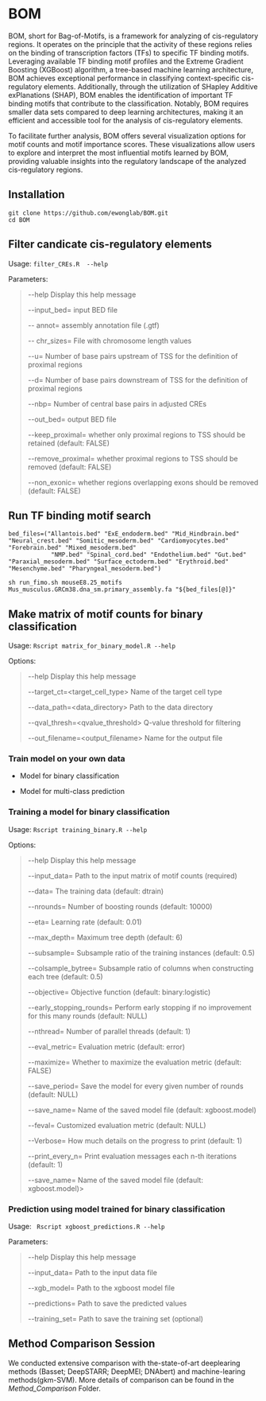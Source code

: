 # BOM
BOM, short for Bag-of-Motifs, is a framework for analyzing of cis-regulatory regions. 
It operates on the principle that the activity of these regions relies on the binding of transcription factors (TFs) to specific TF binding motifs. Leveraging available TF binding motif profiles and the Extreme Gradient Boosting (XGBoost) algorithm, a tree-based machine learning architecture, BOM achieves exceptional performance in classifying context-specific cis-regulatory elements. 
Additionally, through the utilization of SHapley Additive exPlanations (SHAP), BOM enables the identification of important TF binding motifs that contribute to the classification. 
Notably, BOM requires smaller data sets compared to deep learning architectures, making it an efficient and accessible tool for the analysis of cis-regulatory elements. 

To facilitate further analysis, BOM offers several visualization options for motif counts and motif importance scores. 
These visualizations allow users to explore and interpret the most influential motifs learned by BOM, providing valuable insights into the regulatory landscape of the analyzed cis-regulatory regions.

## Installation 

```
git clone https://github.com/ewonglab/BOM.git
cd BOM
```

## Filter candicate cis-regulatory elements

Usage:  ```filter_CREs.R  --help ```

Parameters:
> 
> --help  Display this help message
> 
> --input_bed=<file> input BED file
> 
> -- annot=<file> assembly annotation file (.gtf) 
>
> -- chr_sizes=<file> File with chromosome length values 
>
> --u=<integer>   Number of base pairs upstream of TSS for the definition of proximal regions
>
> --d=<integer>   Number of base pairs downstream of TSS for the definition of proximal regions
>
> --nbp=<integer> Number of central base pairs in adjusted CREs 
>
> --out_bed=<file> output BED file
>
> --keep_proximal=<logical> whether only proximal regions to TSS should be retained (default: FALSE)
>
> --remove_proximal=<logical> whether proximal regions to TSS should be removed (default: FALSE)
>
> --non_exonic=<logical> whether regions overlapping exons should be removed (default: FALSE)

## Run TF binding motif search

```
bed_files=("Allantois.bed" "ExE_endoderm.bed" "Mid_Hindbrain.bed" "Neural_crest.bed" "Somitic_mesoderm.bed" "Cardiomyocytes.bed" "Forebrain.bed" "Mixed_mesoderm.bed" 
            "NMP.bed" "Spinal_cord.bed" "Endothelium.bed" "Gut.bed" "Paraxial_mesoderm.bed" "Surface_ectoderm.bed" "Erythroid.bed" "Mesenchyme.bed" "Pharyngeal_mesoderm.bed")

sh run_fimo.sh mouseE8.25_motifs Mus_musculus.GRCm38.dna_sm.primary_assembly.fa "${bed_files[@]}"
```

## Make matrix of motif counts for binary classification

Usage:  ```Rscript matrix_for_binary_model.R --help```

Options:

> --help                           Display this help message
>
>  --target_ct=<target_cell_type>    Name of the target cell type
>  
>  --data_path=<data_directory>     Path to the data directory
>  
>  --qval_thresh=<qvalue_threshold> Q-value threshold for filtering
>  
>  --out_filename=<output_filename> Name for the output file
  
### Train model on your own data

- Model for binary classification

- Model for multi-class prediction

### Training a model for binary classification

Usage: ```Rscript training_binary.R --help```

Options:

> --help                    Display this help message
>
> --input_data=<file>		Path to the input matrix of motif counts (required)
>
> --data=<data>			The training data (default: dtrain)
>
> --nrounds=<n>			Number of boosting rounds (default: 10000)
>
> --eta=<value>			Learning rate (default: 0.01)
>
> --max_depth=<n>		Maximum tree depth (default: 6)
>
> --subsample=<value>		Subsample ratio of the training instances (default: 0.5)
>
> --colsample_bytree=<value>	Subsample ratio of columns when constructing each tree (default: 0.5)
>
> --objective=<name>		Objective function (default: binary:logistic)
>
> --early_stopping_rounds=<n>	Perform early stopping if no improvement for this many rounds (default: NULL)
>
> --nthread=<n>			Number of parallel threads (default: 1)
>
> --eval_metric=<name>		Evaluation metric (default: error)
>
> --maximize=<bool>		Whether to maximize the evaluation metric (default: FALSE)
>
> --save_period=<n>		Save the model for every given number of rounds (default: NULL)
>
> --save_name=<file>		Name of the saved model file (default: xgboost.model)
>
> --feval=<file>		Customized evaluation metric (default: NULL)
>
> --Verbose=<file>		How much details on the progress to print (default: 1)
>
> --print_every_n=<file>		Print evaluation messages each n-th iterations (default: 1)
>
> --save_name=<file>		Name of the saved model file (default: xgboost.model)>


### Prediction using model trained for binary classification

Usage: ``` Rscript xgboost_predictions.R --help```

Parameters:
> --help                    Display this help message
>
> --input_data=<file>       Path to the input data file
>
> --xgb_model=<file>        Path to the xgboost model file
>
> --predictions=<file>      Path to save the predicted values
>
> --training_set=<file>     Path to save the training set (optional)




## Method Comparison Session

We conducted extensive comparison with the-state-of-art deeplearing methods (Basset; DeepSTARR; DeepMEl; DNAbert) and machine-learing methods(gkm-SVM). More details of comparison can be found in the *Method_Comparison* Folder.


